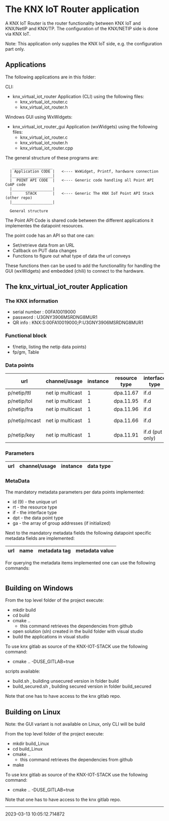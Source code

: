 # The KNX IoT Router application

A KNX IoT Router is the router functionality between KNX IoT and KNX/NetIP and KNX/TP.
The configuration of the KNX/NETIP side is done via KNX IoT.

Note: This application only supplies the KNX IoT side, e.g. the configuration part only.

## Applications

The following applications are in this folder:

CLI:

- knx_virtual_iot_router Application (CLI) using the following files:
  - knx_virtual_iot_router.c
  - knx_virtual_iot_router.h

Windows GUI using WxWidgets:

- knx_virtual_iot_router_gui Application (wxWidgets) using the following files:
  - knx_virtual_iot_router.c
  - knx_virtual_iot_router.h
  - knx_virtual_iot_router.cpp

The general structure of these programs are:

```
   __________________
  | Application CODE |   <---- WxWidget, Printf, hardware connection
  |__________________|
  |  POINT API CODE  |   <---- Generic code handling all Point API CoAP code
  |__________________|
  |      STACK       |   <---- Generic The KNX IoT Point API Stack (other repo)
  |__________________|

  General structure
```

The Point API Code is shared code between the different applications
it implementes the datapoint resources.

The point code has an API so that one can:

- Set/retrieve data from an URL
- Callback on PUT data changes
- Functions to figure out what type of data the url conveys

These functions then can be used to add the functionallity for
handling the GUI (wxWidgets) and embedded (chili) to connect to the hardware.

## The knx_virtual_iot_router Application

### The KNX information

- serial number : 00FA10019000
- password : U3GNY3906MSRDNG8MUR1
- QR info : KNX:S:00FA10019000;P:U3GNY3906MSRDNG8MUR1

### Functional block

- f/netip, listing the netip data points)
- fp/gm, Table

### Data points

| url  | channel/usage       | instance |resource type | interface type | data type |
|------| --------------------| -------- | -------------| ---------------|-----------|
|p/netip/ttl| net ip multicast | 1 | dpa.11.67 | if.d |integer|
|p/netip/tol| net ip multicast | 1 | dpa.11.95 | if.d |integer|
|p/netip/fra| net ip multicast | 1 | dpa.11.96 | if.d |integer|
|p/netip/mcast| net ip multicast | 1 | dpa.11.66 | if.d  | binary string|
|p/netip/key| net ip multicast | 1 | dpa.11.91 | if.d (put only) |binary string|

### Parameters

| url  | channel/usage   | instance | data type |
|------| ----------------| ---------| --------- |

### MetaData

The mandatory metadata parameters per data points implemented:

- id (9) - the unique url
- rt - the resource type
- if - the interface type
- dpt - the data point type
- ga - the array of group addresses (if initialized)

Next to the mandatory metadata fields the following datapoint specific metadata fields are implemented:

| url  | name   | metadata tag | metadata value |
|------| ----------------| ---------| --------- |

For querying the metadata items implemented one can use the following commands:

```
```

## Building on Windows

From the top level folder of the project execute:

- mkdir build
- cd build
- cmake ..
  - this command retrieves the dependencies from github
- open solution (sln) created in the build folder with visual studio
- build the applications in visual studio

To use knx gitlab as source of the KNX-IOT-STACK use the following command:

- cmake .. -DUSE_GITLAB=true

scripts available:

- build.sh , building unsecured version in folder build
- build_secured.sh , building secured version in folder build_secured

Note that one has to have access to the knx gitlab repo.

## Building on Linux

Note: the GUI variant is not available on Linux, only CLI will be build

From the top level folder of the project execute:

- mkdir build_Linux
- cd build_Linux
- cmake ..
  - this command retrieves the dependencies from github
- make

To use knx gitlab as source of the KNX-IOT-STACK use the following command:

- cmake .. -DUSE_GITLAB=true

Note that one has to have access to the knx gitlab repo.


***

2023-03-13 10:05:12.714872
